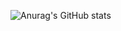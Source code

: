![Anurag's GitHub stats](https://github-readme-stats.vercel.app/api?username=TaeKyung1130&show_icons=true&theme=radical)

